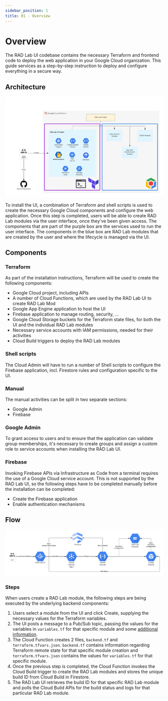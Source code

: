 ```yaml
---
sidebar_position: 1
title: 01 - Overview
---
```

# Overview

The RAD Lab UI codebase contains the necessary Terraform and frontend code to deploy the web application in your Google Cloud organization.  This guide services as a step-by-step instruction to deploy and configure everything in a secure way.

## Architecture

![](../../../../radlab-ui/images/architecture.png)

To install the UI, a combination of Terraform and shell scripts is used to create the necessary Google Cloud components and configure the web application.  Once this step is completed, users will be able to create RAD Lab modules via the user interface, once they've been given access.  The components that are part of the purple box are the services used to run the user interface.  The components in the blue box are RAD Lab modules that are created by the user and where the lifecycle is managed via the UI.

## Components

### Terraform
As part of the installation instructions, Terraform will be used to create the following components:
- Google Cloud project, including APIs
- A number of Cloud Functions, which are used by the RAD Lab UI to create RAD Lab Mod
- Google App Engine application to host the UI
- Firebase application to manage routing, security, ...
- Google Cloud Storage buckets for the Terraform state files, for both the UI and the individual RAD Lab modules
- Necessary service accounts with IAM permissions, needed for their activities
- Cloud Build triggers to deploy the RAD Lab modules

### Shell scripts
The Cloud Admin will have to run a number of Shell scripts to configure the Firebase application, incl. Firestore rules and configuration specific to the UI.

### Manual

The manual activities can be split in two separate sections:
- Google Admin
- Firebase

### Google Admin
To grant access to users and to ensure that the application can validate group memberships, it's necessary to create groups and assign a custom role to service accounts when installing the RAD Lab UI.

### Firebase 
Invoking Firebase APIs via Infrastructure as Code from a terminal requires the use of a Google Cloud service account.  This is not supported by the RAD Lab UI, so the following steps have to be completed manually before the installation can be completed:
- Create the Firebase application
- Enable authentication mechanisms

## Flow

![](../../../../radlab-ui/images/flow.png)

### Steps

When users create a RAD Lab module, the following steps are being executed by the underlying backend components:
1. Users select a module from the UI and click Create, supplying the necessary values for the Terraform variables.
2. The UI posts a message to a Pub/Sub topic, passing the values for the variables in `variables.tf` for that specific module and some [additional information](../../../../radlab-ui/automation/terraform/infrastructure/function/create_deployment/index.js).
3. The Cloud Function creates 2 files, `backend.tf` and `terraform.tfvars.json`.  `backend.tf` contains information regarding Terraform remote state for that specific module creation and `terraform.tfvars.json` contains the values for `variables.tf` for that specific module.
4. Once the previous step is completed, the Cloud Function invokes the Cloud Build trigger to create the RAD Lab modules and stores the unique build ID from Cloud Build in Firestore.
5. The RAD Lab UI retrieves the build ID for that specific RAD Lab module and polls the Cloud Build APIs for the build status and logs for that particular RAD Lab module.